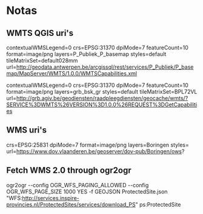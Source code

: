 Notas
====

WMTS QGIS uri's
----
contextualWMSLegend=0
crs=EPSG:31370
dpiMode=7
featureCount=10
format=image/png
layers=P_Publiek_P_basemap
styles=default
tileMatrixSet=default028mm
url=http://geodata.antwerpen.be/arcgissql/rest/services/P_Publiek/P_basemap/MapServer/WMTS/1.0.0/WMTSCapabilities.xml


contextualWMSLegend=0
crs=EPSG:31370
dpiMode=7
featureCount=10
format=image/png
layers=grb_bsk_gr
styles=default
tileMatrixSet=BPL72VL
url=http://grb.agiv.be/geodiensten/raadpleegdiensten/geocache/wmts/?SERVICE%3DWMTS%26VERSION%3D1.0.0%26REQUEST%3DGetCapabilities

WMS uri's
----

crs=EPSG:25831
dpiMode=7
format=image/png
layers=Boringen
styles=
url=https://www.dov.vlaanderen.be/geoserver/dov-pub/Boringen/ows?


Fetch  WMS 2.0 through ogr2ogr
-------
ogr2ogr --config OGR_WFS_PAGING_ALLOWED --config OGR_WFS_PAGE_SIZE 1000 YES -f GEOJSON ProtectedSite.json "WFS:http://services.inspire-provincies.nl/ProtectedSites/services/download_PS" ps:ProtectedSite
